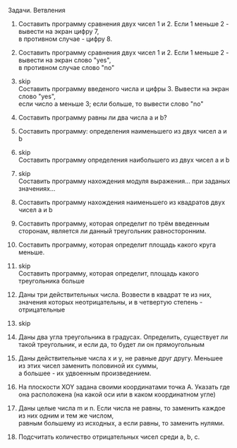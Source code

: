 Задачи. Ветвления

<ol>
<li>Составить программу сравнения двух чисел 1 и 2. Если 1 меньше 2 - вывести на экран цифру 7, 
 </br>в противном случае - цифру 8.
 
 <li><p>Составить программу сравнения двух чисел 1 и 2.  Если 1 меньше 2 - вывести на экран слово "yes", </br>в противном случае слово "no"</li></p>
 
 <li><p>skip</br> Составить программу введеного числа и цифры 3. Вывести на экран слово "yes", </br>если число а меньше 3; если больше, то вывести слово "no"</li></p>
 
 <li><p>Составить программу равны ли два числа а и b?</li></p>
 
 <li><p> Составить программу: определения наименьшего из двух чисел а и b</li></p>
 
 <li><p>skip</br>Составить программу определения наибольшего из двух чисел а и b</li></p>
 
 <li><p> skip</br> Составить программу нахождения модуля выражения... при заданых  значениях...</li></p>
 
 <li><p>Составить программу нахождения наименьшего  из квадратов двух чисел a и b</li></p>
 
 <li><p> Составить программу, которая определит по трём введенным сторонам, является ли данный треугольник равносторонним.</li></p>
 
 <li><p> Составить программу, которая определит площадь какого круга меньше.</li></p>
 
 <li><p>skip</br>Составить программу, которая определит, площадь какого треугольника больше</li></p>
 
 <li><p>Даны три действительных числа. Возвести  в квадрат те из них, значения которых неотрицательны, и в четвертую степень - отрицательные</li></p>
 
 <li><p>skip</li></p>
 
 <li><p>Даны два угла треугольника в градусах. Определить, существует ли такой треугольник,
 и если да, то будет ли он прямоугольным</li></p>
 
 <li><p>Даны действительные числа х и у, не равные друг другу. Меньшее из этих чисел заменить  половиной их суммы, </br>а большее - их удвоенным произведением.</li></p>
 
 <li><p>На плоскости XOY задана своими координатами точка А. Указать где она расположена (на какой оси или в каком координатном угле)</li></p>
 
 <li><p>Даны целые числа m и n. Если числа не равны, то заменить каждое из них одним и тем же числом, <br>равным большему из исходных, а если равны, то заменить нулями.</li></p>
 
 <li><p>Подсчитать количество отрицательных чисел среди a, b, c.</li></p>
 
 